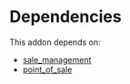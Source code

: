 # Dependencies

This addon depends on:

- [sale_management](../../odoo-bringout-oca-ocb-sale_management)
- [point_of_sale](../../odoo-bringout-oca-ocb-point_of_sale)
